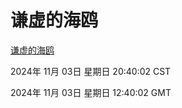 # 谦虚的海鸥
[谦虚的海鸥](http://219.139.197.74:56308/qxdho/course/base/hotlink/index.php)

2024年 11月 03日 星期日 20:40:02 CST

2024年 11月 03日 星期日 12:40:02 GMT
